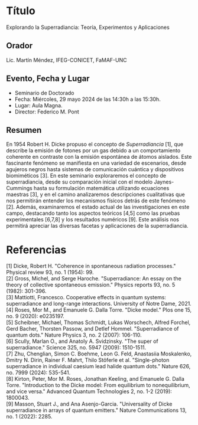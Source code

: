 # Título

Explorando la Superradiancia: Teoría, Experimentos y Aplicaciones

## Orador

Lic. Martín Méndez, IFEG-CONICET, FaMAF-UNC

## Evento, Fecha y Lugar

* Seminario de Doctorado
* Fecha: Miércoles, 29 mayo 2024 de las 14:30h a las 15:30h.
* Lugar: Aula Magna.
* Director: Federico M. Pont

## Resumen 

En 1954 Robert H. Dicke propuso el concepto de *Superradiancia* [1], que describe la emisión de fotones por un gas debido a un comportamiento coherente en contraste con la emisión espontánea de átomos aislados. Este fascinante fenómeno se manifiesta en una variedad de escenarios, desde agujeros negros hasta sistemas de comunicación cuántica y dispositivos biomiméticos [3]. En este seminario exploraremos el concepto de superradiancia, desde su comparación inicial con el modelo Jaynes-Cummings hasta su formulación matemática utilizando ecuaciones maestras [3], y en el camino analizaremos descripciones cualitativas que nos permitirán entender los mecanismos físicos detrás de este fenómeno [2]. Además, examinaremos el estado actual de las investigaciones en este campo, destacando tanto los aspectos teóricos [4,5] como las pruebas experimentales [6,7,8] y los resultados numéricos [9]. Este análisis nos permitirá apreciar las diversas facetas y aplicaciones de la superradiancia.

# Referencias

[1] Dicke, Robert H. "Coherence in spontaneous radiation processes." Physical review 93, no. 1 (1954): 99. <br/>
[2] Gross, Michel, and Serge Haroche. "Superradiance: An essay on the theory of collective spontaneous emission." Physics reports 93, no. 5 (1982): 301-396. <br/>
[3] Mattiotti, Francesco. Cooperative effects in quantum systems: superradiance and long-range interactions. University of Notre Dame, 2021. <br/>
[4] Roses, Mor M., and Emanuele G. Dalla Torre. "Dicke model." Plos one 15, no. 9 (2020): e0235197. <br/>
[5] Scheibner, Michael, Thomas Schmidt, Lukas Worschech, Alfred Forchel, Gerd Bacher, Thorsten Passow, and Detlef Hommel. "Superradiance of quantum dots." Nature Physics 3, no. 2 (2007): 106-110. <br/>
[6] Scully, Marlan O., and Anatoly A. Svidzinsky. "The super of superradiance." Science 325, no. 5947 (2009): 1510-1511. <br/>
[7] Zhu, Chenglian, Simon C. Boehme, Leon G. Feld, Anastasiia Moskalenko, Dmitry N. Dirin, Rainer F. Mahrt, Thilo Stöferle et al. "Single-photon superradiance in individual caesium lead halide quantum dots." Nature 626, no. 7999 (2024): 535-541. <br/>
[8] Kirton, Peter, Mor M. Roses, Jonathan Keeling, and Emanuele G. Dalla Torre. "Introduction to the Dicke model: From equilibrium to nonequilibrium, and vice versa." Advanced Quantum Technologies 2, no. 1-2 (2019): 1800043. <br/>
[9] Masson, Stuart J., and Ana Asenjo-Garcia. "Universality of Dicke superradiance in arrays of quantum emitters." Nature Communications 13, no. 1 (2022): 2285. <br/>

